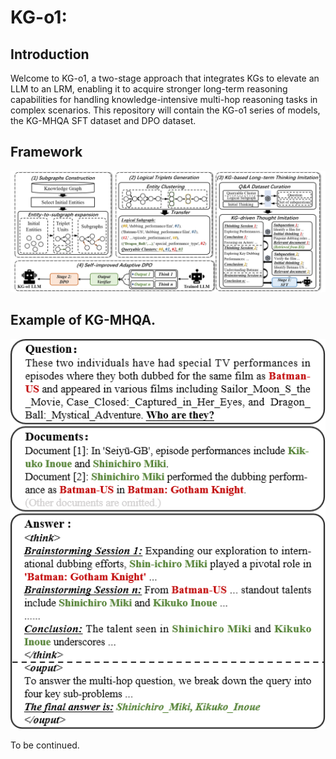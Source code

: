 # KG-o1:

## Introduction

Welcome to KG-o1, a two-stage approach that integrates KGs to elevate an LLM to an LRM, enabling it to acquire stronger long-term reasoning capabilities for handling knowledge-intensive multi-hop reasoning tasks in complex scenarios. This repository will contain the KG-o1 series of models, the KG-MHQA SFT dataset and DPO dataset.

## Framework
<div align="center">
  <img src="./figure/framework.png" width="1080px">
</div>

## Example of KG-MHQA.
<div align="center">
  <img src="./figure/example_kg_mhqa.png" width="1080px">
</div>

To be continued.